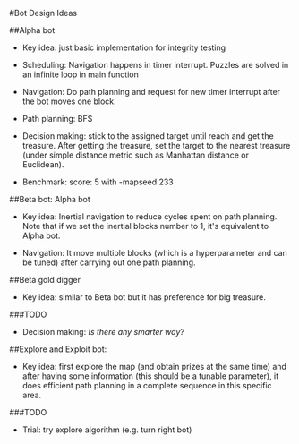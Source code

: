 #Bot Design Ideas

##Alpha bot
* Key idea: just basic implementation for integrity testing

* Scheduling: Navigation happens in timer interrupt. Puzzles are solved in an infinite
    loop in main function

* Navigation: Do path planning and request for new timer interrupt after the bot
    moves one block.

* Path planning: BFS

* Decision making: stick to the assigned target until reach and get the treasure.
    After getting the treasure, set the target to the nearest treasure (under
        simple distance metric such as Manhattan distance or Euclidean).

* Benchmark: score: 5 with -mapseed 233

##Beta bot: Alpha bot
* Key idea: Inertial navigation to reduce cycles spent on path planning. Note that
    if we set the inertial blocks number to 1, it's equivalent to Alpha bot.

* Navigation: It move multiple blocks (which is a hyperparameter and can be tuned)
    after carrying out one path planning.

##Beta gold digger
* Key idea: similar to Beta bot but it has preference for big treasure.

###TODO
* Decision making: *Is there any smarter way?*

##Explore and Exploit bot:
* Key idea: first explore the map (and obtain prizes at the same time) and after having
    some information (this should be a tunable parameter), it does efficient path planning
    in a complete sequence in this specific area.

###TODO
* Trial: try explore algorithm (e.g. turn right bot)
